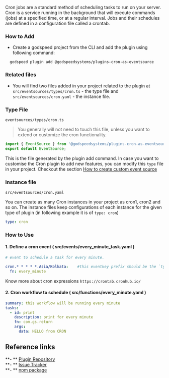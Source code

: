 Cron jobs are a standard method of scheduling tasks to run on your server. Cron is a service running in the background that will execute commands (jobs) at a specified time, or at a regular interval. Jobs and their schedules are defined in a configuration file called a crontab.

### How to Add
- Create a godspeed project from the CLI and add the plugin using following command:

```
  godspeed plugin add @godspeedsystems/plugins-cron-as-eventsource
```
### Related files

- You will find two files added in your project related to the plugin at `src/eventsources/types/cron.ts` - the type file and `src/eventsources/cron.yaml` - the instance file.

### Type File

`eventsources/types/cron.ts`

> You generally will not need to touch this file, unless you want to extend or customize the cron functionality.

```typescript
import { EventSource } from '@godspeedsystems/plugins-cron-as-eventsource';
export default EventSource;           
```
This is the file generated by the plugin add command. In case you want to customise the Cron plugin to add new features, you can modify this `type` file in your project. Checkout the section [How to create custom event source](../create-custom-event-source.md)

### Instance file

`src/eventsources/cron.yaml`

You can create as many Cron instances in your project as cron1, cron2 and so on. The instance files keep configurations of each instance for the given type of plugin (in following example it is of `type: cron`)

```yaml
type: cron
```

### How to Use

#### 1. Define a cron event  ( src/events/every_minute_task.yaml )

```yaml
# event to schedule a task for every minute.

cron.* * * * *.Asia/Kolkata:    #this eventkey prefix should be the `type` mentioned in the config `yaml` file, here cron
  fn: every_minute
```
Know more about cron expressions   `https://crontab.cronhub.io/`

#### 2. Cron workflow to schedule ( src/functions/every_minute.yaml )


```yaml
summary: this workflow will be running every minute
tasks:
  - id: print
    description: print for every minute
    fn: com.gs.return
    args:
      data: HELLO from CRON
```

## Reference links
**- ** [Plugin Repository](https://github.com/godspeedsystems/gs-plugins/tree/main/plugins/cron-as-eventsource)   
**- ** [Issue Tracker](https://github.com/godspeedsystems/gs-plugins/issues)      
**- ** [npm package](https://www.npmjs.com/package/@godspeedsystems/plugins-cron-as-eventsource)
